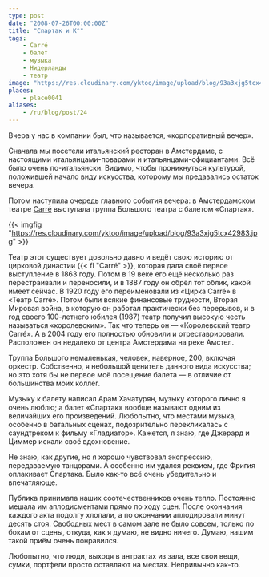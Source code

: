 ```yaml
---
type: post
date: "2008-07-26T00:00:00Z"
title: "Спартак и К°"
tags:
    - Carré
    - балет
    - музыка
    - Нидерланды
    - театр
image: "https://res.cloudinary.com/yktoo/image/upload/blog/93a3xjg5tcx42983.jpg"
places:
    - place0041
aliases:
    - /ru/blog/post/24
---
```


Вчера у нас в компании был, что называется, «корпоративный вечер».

Сначала мы посетели итальянский ресторан в Амстердаме, с настоящими итальянцами-поварами и итальянцами-официантами. Всё было очень по-итальянски. Видимо, чтобы проникнуться культурой, положившей начало виду искусства, которому мы предавались остаток вечера.

Потом наступила очередь главного события вечера: в Амстердамском театре [Carré](http://www.theatrecarre.nl/) выступала труппа Большого театра с балетом «Спартак».

{{< imgfig "https://res.cloudinary.com/yktoo/image/upload/blog/93a3xjg5tcx42983.jpg" >}}

<!--more-->

Театр этот существует довольно давно и ведёт свою историю от цирковой династии {{< fl "Carré" >}}, которая дала своё первое выступление в 1863 году. Потом в 19 веке его ещё несколько раз перестраивали и переносили, и в 1887 году он обрёл тот облик, какой имеет сейчас. В 1920 году его переименовали из «Цирка Carré» в «Театр Carré». Потом были всякие финансовые трудности, Вторая Мировая война, в которую он работал практически без перерывов, и в год своего 100-летнего юбилея (1987) театр получил высокую честь называться «королевским». Так что теперь он — «Королевский театр Carré». А в 2004 году его полностью обновили и отреставрировали. Расположен он недалеко от центра Амстердама на реке Амстел.

Труппа Большого немаленькая, человек, наверное, 200, включая оркестр. Собственно, я небольшой ценитель данного вида искусства; но это хотя бы не первое моё посещение балета — в отличие от большинства моих коллег.

Музыку к балету написал Арам Хачатурян, музыку которого лично я очень люблю; а балет «Спартак» вообще называют одним из величайших его произведений. Любопытно, что местами музыка, особенно в батальных сценах, подозрительно перекликалась с саундтреком к фильму «Гладиатор». Кажется, я знаю, где Джерард и Циммер искали своё вдохновение.

Не знаю, как другие, но я хорошо чувствовал экспрессию, передаваемую танцорами. А особенно им удался реквием, где Фригия оплакивает Спартака. Было как-то всё очень убедительно и впечатляюще.

Публика принимала наших соотечественников очень тепло. Постоянно мешала им аплодисментами прямо по ходу сцен. После окончания каждого акта подолгу хлопали, а по окончании аплодировали минут десять стоя. Свободных мест в самом зале не было совсем, только по бокам от сцены, откуда, как я думаю, не видно ничего. Думаю, нашим такой приём очень понравился.

Любопытно, что люди, выходя в антрактах из зала, все свои вещи, сумки, портфели просто оставляют на местах. Непривычно как-то.

